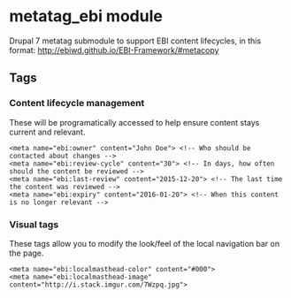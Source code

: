 # metatag_ebi module
Drupal 7 metatag submodule to support EBI content lifecycles, in this format: http://ebiwd.github.io/EBI-Framework/#metacopy

## Tags

### Content lifecycle management
These will be programatically accessed to help ensure content stays current and relevant.
```
<meta name="ebi:owner" content="John Doe"> <!-- Who should be contacted about changes --> 
<meta name="ebi:review-cycle" content="30"> <!-- In days, how often should the content be reviewed --> 
<meta name="ebi:last-review" content="2015-12-20"> <!-- The last time the content was reviewed --> 
<meta name="ebi:expiry" content="2016-01-20"> <!-- When this content is no longer relevant -->
```

### Visual tags
These tags allow you to modify the look/feel of the local navigation bar on the page.
```
<meta name="ebi:localmasthead-color" content="#000">
<meta name="ebi:localmasthead-image" content="http://i.stack.imgur.com/7Wzpq.jpg">
```
